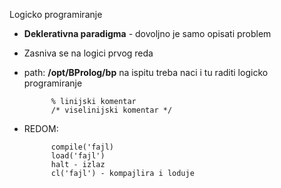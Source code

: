  Logicko programiranje

- **Deklerativna paradigma** - dovoljno je samo opisati problem

- Zasniva se na logici prvog reda

- path: **/opt/BProlog/bp** na ispitu treba naci i tu raditi logicko programiranje

            % linijski komentar
            /* viselinijski komentar */

- REDOM:
            
            compile('fajl)
            load('fajl')
            halt - izlaz
            cl('fajl') - kompajlira i loduje

